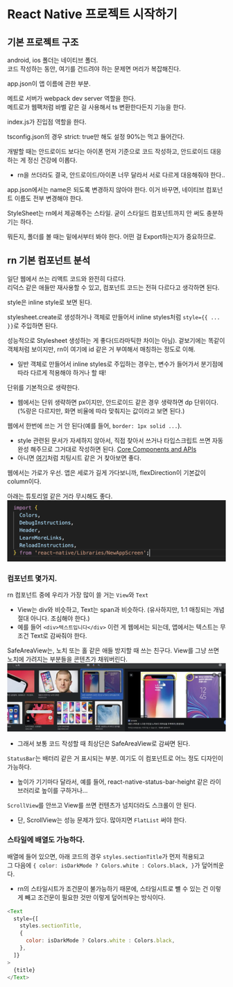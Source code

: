 # React Native 프로젝트 시작하기

## 기본 프로젝트 구조

android, ios 폴더는 네이티브 폴더.
<br>코드 작성하는 동안, 여기를 건드려야 하는 문제면 머리가 복잡해진다.

app.json이 앱 이름에 관한 부분.

메트로 서버가 webpack dev server 역할을 한다.
<br>메트로가 웹팩처럼 바벨 같은 걸 사용해서 ts 변환한다든지 기능을 한다.

index.js가 진입점 역할을 한다.

tsconfig.json의 경우 strict: true만 해도 설정 90%는 먹고 들어간다.

개발할 때는 안드로이드 보다는 아이폰 먼저 기준으로 코드 작성하고, 안드로이드 대응하는 게 정신 건강에 이롭다.

- rn을 쓰더라도 결국, 안드로이드/아이폰 너무 달라서 서로 다르게 대응해줘야 한다..

app.json에서는 name은 되도록 변경하지 않아야 한다. 이거 바꾸면, 네이티브 컴포넌트 이름도 전부 변경해야 한다.

StyleSheet는 rn에서 제공해주는 스타일. 굳이 스타일드 컴포넌트까지 안 써도 충분하기는 하다.

뭐든지, 폴더를 볼 때는 밑에서부터 봐야 한다. 어떤 걸 Export하는지가 중요하므로.

## rn 기본 컴포넌트 분석

일단 웹에서 쓰는 리액트 코드와 완전히 다르다.
<br>리덕스 같은 애들만 재사용할 수 있고, 컴포넌트 코드는 전혀 다르다고 생각하면 된다.

style은 inline style로 보면 된다.

stylesheet.create로 생성하거나 객체로 만들어서 inline styles처럼 `style={{ ... }}`로 주입하면 된다.

성능적으로 Stylesheet 생성하는 게 좋다(드라마틱한 차이는 아님). 겉보기에는 똑같이 객체처럼 보이지만, rn이 여기에 id 같은 거 부여해서 매칭하는 정도로 이해.

- 일반 객체로 만들어서 inline styles로 주입하는 경우는, 변수가 들어가서 분기점에 따라 다르게 적용해야 하거나 할 때!

단위를 기본적으로 생략한다.

- 웹에서는 단위 생략하면 px이지만, 안드로이드 같은 경우 생략하면 dp 단위이다. (%랑은 다르지만, 화면 비율에 따라 맞춰지는 값이라고 보면 된다.)

웹에서 한번에 쓰는 거 안 된다(예를 들어, `border: 1px solid ...`).

- style 관련된 문서가 자세하지 않아서, 직접 찾아서 쓰거나 타입스크립트 쓰면 자동완성 해주므로 그거대로 작성하면 된다.
  [Core Components and APIs](https://reactnative.dev/docs/components-and-apis)
- 아니면 [여기](https://github.com/vhpoet/react-native-styling-cheat-sheet)처럼 치팅시트 같은 거 찾아보면 좋다.

웹에서는 가로가 우선. 앱은 세로가 길게 가다보니까, flexDirection이 기본값이 column이다.

아래는 튜토리얼 같은 거라 무시해도 좋다.
![Alt text](image.png)

### 컴포넌트 몇가지.

rn 컴포넌트 중에 우리가 가장 많이 쓸 거는 `View`와 `Text`

- View는 div와 비슷하고, Text는 span과 비슷하다. (유사하지만, 1:1 매칭되는 개념 절대 아니다. 조심해야 한다.)
- 예를 들어 `<div>텍스트입니다</div>` 이런 게 웹에서는 되는데, 앱에서는 텍스트는 무조건 Text로 감싸줘야 한다.

SafeAreaView는, 노치 또는 홀 같은 애들 방지할 때 쓰는 친구다. View를 그냥 쓰면 노치에 가려지는 부분들을 콘텐츠가 채워버린다.
![Alt text](image-1.png)

- 그래서 보통 코드 작성할 때 최상단은 SafeAreaView로 감싸면 된다.

`StatusBar`는 배터리 같은 거 표시되는 부분. 여기도 이 컴포넌트로 어느 정도 디자인이 가능하다.

- 높이가 기기마다 달라서, 예를 들어, react-native-status-bar-height 같은 라이브러리로 높이를 구하거나...

`ScrollView`를 안쓰고 View를 쓰면 컨텐츠가 넘치더라도 스크롤이 안 된다.

- 단, ScrollView는 성능 문제가 있다. 많아지면 `FlatList` 써야 한다.

### 스타일에 배열도 가능하다.

배열에 들어 있으면, 아래 코드의 경우 `styles.sectionTitle`가 먼저 적용되고
<br>그 다음에 `{ color: isDarkMode ? Colors.white : Colors.black, }`가 덮어씌운다.

- rn의 스타일시트가 조건문이 불가능하기 때문에, 스타일시트로 뺼 수 있는 건 이렇게 빼고 조건문이 필요한 것만 이렇게 덮어씌우는 방식이다.

```js
<Text
  style={[
    styles.sectionTitle,
    {
      color: isDarkMode ? Colors.white : Colors.black,
    },
  ]}
>
  {title}
</Text>
```
